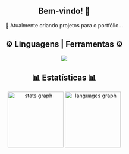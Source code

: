 <h2 align="center">Bem-vindo! 👋</h2>

<div align="center">
  🌱 Atualmente criando projetos para o portfólio...
</div>

###

<h2 align="center">⚙️ Linguagens | Ferramentas ⚙️</h2>

<div align="center" >
  <img src="https://skillicons.dev/icons?i=bootstrap,python,django,vscode,github,figma,git,mysql" />
</div>

###

<h2 align="center">📊 Estatísticas 📊</h2>

<div align="center">
  <img src="https://github-readme-stats.vercel.app/api?username=andre-fe-santana&hide_title=false&hide_rank=true&show_icons=true&include_all_commits=true&count_private=true&disable_animations=false&theme=midnight-purple&locale=pt-br&hide_border=true" height="150" alt="stats graph"  />
  <img src="https://github-readme-stats.vercel.app/api/top-langs?username=andre-fe-santana&locale=pt-br&hide_title=false&layout=normal&card_width=320&langs_count=4&hide_language=html&theme=midnight-purple&hide_border=true&" height="150" alt="languages graph"  />
</div>

###
